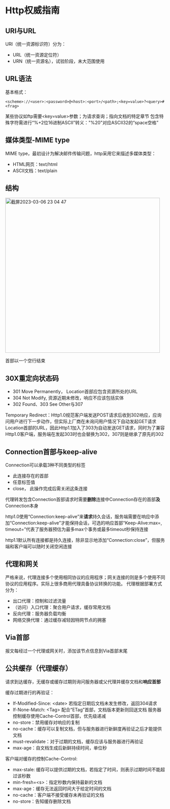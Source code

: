 # Http权威指南

## URI与URL
URI（统一资源标识符）分为：
- URL（统一资源定位符）
- URN（统一资源名），试验阶段，未大范围使用

## URL语法
基本格式：
```
<scheme>://<user>:<password>@<host>:<port>/<path>;<key=value>?<query>#<frag>
```
某些协议如ftp需要<key=value>参数；<query>为请求查询；<frag>指向文档的特定章节
</path>包含特殊字符需进行“%+2位16进制ASCII”转义："%20"对应ASCII32的“space空格”

## 媒体类型-MIME type
MIME type，最初设计为解决邮件传输问题，http采用它来描述多媒体类型：
- HTML网页：text/html
- ASCII文档：text/plain

## 结构
<img width="487" alt="截屏2023-03-06 23 04 47" src="https://user-images.githubusercontent.com/56404426/223460116-f00fccbe-b0a8-4381-a55d-856ab5f68b2b.png">

首部以一个空行结束

## 30X重定向状态码
- 301 Move Permanently， Location首部应包含资源所处的URL
- 304 Not Modify, 资源近期未修改，响应不应该包括实体
- 302 Found、303 See Other与307

Temporary Redirect：Http1.0规范客户端发送POST请求后收到302响应，应询问用户进行下一步动作，但实际上厂商在未询问用户情况下自动发起GET请求Location首部的URL，因此Http1.1加入了303为自动发送GET请求，同时为了兼容Http1.0客户端，服务端在发起303时也会替换为302，307则是继承了原先的302

## Connection首部与keep-alive
Connection可以承载3种不同类型的标签
- 此连接存在的首部
- 任意标签值
- close， 此操作完成后需关闭这条连接

代理转发包含Connection首部请求时需要**删除**连接中Connection存在的首部**及**Connection本身

http1.0使用“Connection:keep-alive”来**请求**持久会话，服务端需要在响应中添加“Connection:keep-alive”才能保持会话，可选的响应首部“Keep-Alive:max=<value1>, timeout=<value2>”代表了服务器预估为最多max个事务或最多timeout秒保持连接

http1.1默认所有连接都是持久连接，除非显示地添加“Connection:close”，但服务端和客户端可以随时关闭空闲连接

## 代理和网关
严格来说，代理连接多个使用相同协议的应用程序；网关连接的则是多个使用不同协议的应用程序。实际上很多商用代理具备协议转换的功能。
代理根据部署方式分为：
- 出口代理：控制和过滤流量
- （访问）入口代理：聚合用户请求，缓存常用文档
- 反向代理：服务器负载均衡
- 网络交换代理：通过缓存减轻因特网节点的拥塞

## Via首部
报文每经过一个代理或网关时，添加该节点信息到Via首部末尾

## 公共缓存（代理缓存）
请求到达缓存，无缓存或缓存过期则询问服务器或父代理并缓存文档和**响应首部**

缓存过期进行的再验证：
- If-Modified-Since: \<date> 若指定日期后文档未发生修改，返回304请求
- If-None-Match: \<Tag> 配合“ETag”首部，文档版本更新则回送文档
服务器控制缓存使用Cache-Control首部，优先级递减
- no-store：禁用缓存对响应的复制
- no-cache：缓存可以复制文档，但与服务器进行新鲜度再验证之后才能提供文档
- must-revalidate：对于过期的文档，缓存应该与服务器进行再验证
- max-age：自文档生成后新鲜持续时间，单位秒

客户端对缓存的控制Cache-Control:
- max-stale: 缓存可以提供过期的文档，若指定了时间，则表示过期时间不能超过该秒数
- min-fresh=\<s>：指定秒数内保持最新的文档
- max-age：缓存无法返回时间大于给定时间的文档
- no-cache：客户端不接受缓存未再验证的文档
- no-store：告知缓存删除文档